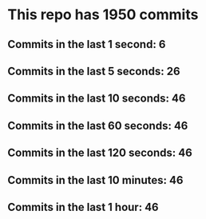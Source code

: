 # This repo has 1950 commits

## Commits in the last 1 second: 6
## Commits in the last 5 seconds: 26
## Commits in the last 10 seconds: 46
## Commits in the last 60 seconds: 46
## Commits in the last 120 seconds: 46
## Commits in the last 10 minutes: 46
## Commits in the last 1 hour: 46
